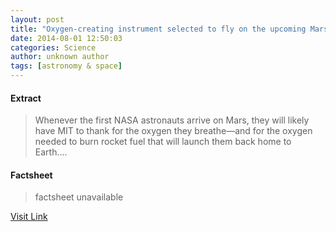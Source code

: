 ```yaml
---
layout: post
title: "Oxygen-creating instrument selected to fly on the upcoming Mars 2020 mission"
date: 2014-08-01 12:50:03
categories: Science
author: unknown author
tags: [astronomy & space]
---
```



#### Extract
>Whenever the first NASA astronauts arrive on Mars, they will likely have MIT to thank for the oxygen they breathe—and for the oxygen needed to burn rocket fuel that will launch them back home to Earth....

#### Factsheet
>factsheet unavailable

[Visit Link](http://phys.org/news326099009.html)


